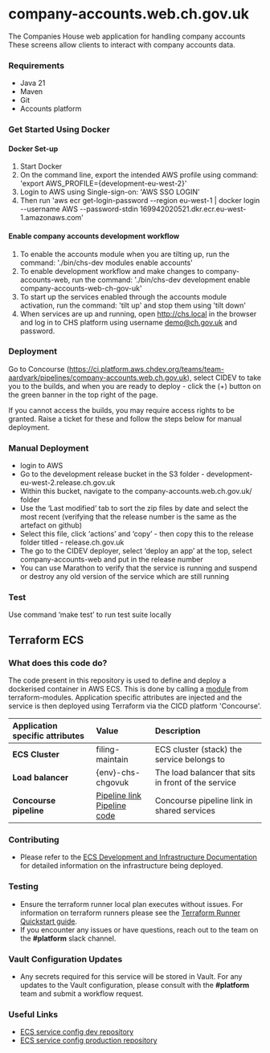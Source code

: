# company-accounts.web.ch.gov.uk
The Companies House web application for handling company accounts
These screens allow clients to interact with company accounts data.

### Requirements

- Java 21
- Maven
- Git
- Accounts platform

### Get Started Using Docker

#### Docker Set-up

1. Start Docker
2. On the command line, export the intended AWS profile using command: 'export AWS_PROFILE={development-eu-west-2}'
3. Login to AWS using Single-sign-on: 'AWS SSO LOGIN'
4. Then run 'aws ecr get-login-password --region eu-west-1 | docker login --username AWS --password-stdin 169942020521.dkr.ecr.eu-west-1.amazonaws.com'

#### Enable company accounts development workflow
1. To enable the accounts module when you are tilting up, run the command: './bin/chs-dev modules enable accounts'
2. To enable development workflow and make changes to company-accounts-web, run the command: './bin/chs-dev development enable company-accounts-web-ch-gov-uk' 
3. To start up the services enabled through the accounts module activation, run the command: 'tilt up' and stop them using 'tilt down'
4. When services are up and running, open http://chs.local in the browser and log in to CHS platform using username demo@ch.gov.uk and password.

### Deployment

Go to Concourse (https://ci.platform.aws.chdev.org/teams/team-aardvark/pipelines/company-accounts.web.ch.gov.uk), select CIDEV to take you to the builds, and when you are ready to deploy - click the (+) button on the green banner in the top right of the page.

If you cannot access the builds, you may require access rights to be granted. Raise a ticket for these and follow the steps below for manual deployment.

### Manual Deployment
- login to AWS
- Go to the development release bucket in the S3 folder - development-eu-west-2.release.ch.gov.uk
- Within this bucket, navigate to the company-accounts.web.ch.gov.uk/ folder
- Use the ‘Last modified’ tab to sort the zip files by date and select the most recent (verifying that the release number is the same as the artefact on github)
- Select this file, click ‘actions’ and ‘copy’ - then copy this to the release folder titled - release.ch.gov.uk
- The go to the CIDEV deployer, select ‘deploy an app’ at the top, select company-accounts-web and put in the release number
- You can use Marathon to verify that the service is running and suspend or destroy any old version of the service which are still running

### Test
Use command ‘make test’ to run test suite locally

## Terraform ECS

### What does this code do?

The code present in this repository is used to define and deploy a dockerised container in AWS ECS.
This is done by calling a [module](https://github.com/companieshouse/terraform-modules/tree/main/aws/ecs) from terraform-modules. Application specific attributes are injected and the service is then deployed using Terraform via the CICD platform 'Concourse'.


Application specific attributes | Value                                | Description
:---------|:-----------------------------------------------------------------------------|:-----------
**ECS Cluster**        | filing-maintain                                  | ECS cluster (stack) the service belongs to
**Load balancer**      | {env}-chs-chgovuk                                | The load balancer that sits in front of the service
**Concourse pipeline**     |[Pipeline link](https://ci-platform.companieshouse.gov.uk/teams/team-development/pipelines/company-accounts.web.ch.gov.uk) <br> [Pipeline code](https://github.com/companieshouse/ci-pipelines/blob/master/pipelines/ssplatform/team-development/company-accounts.web.ch.gov.uk)                                  | Concourse pipeline link in shared services


### Contributing
- Please refer to the [ECS Development and Infrastructure Documentation](https://companieshouse.atlassian.net/wiki/spaces/DEVOPS/pages/4390649858/Copy+of+ECS+Development+and+Infrastructure+Documentation+Updated) for detailed information on the infrastructure being deployed.

### Testing
- Ensure the terraform runner local plan executes without issues. For information on terraform runners please see the [Terraform Runner Quickstart guide](https://companieshouse.atlassian.net/wiki/spaces/DEVOPS/pages/1694236886/Terraform+Runner+Quickstart).
- If you encounter any issues or have questions, reach out to the team on the **#platform** slack channel.

### Vault Configuration Updates
- Any secrets required for this service will be stored in Vault. For any updates to the Vault configuration, please consult with the **#platform** team and submit a workflow request.

### Useful Links
- [ECS service config dev repository](https://github.com/companieshouse/ecs-service-configs-dev)
- [ECS service config production repository](https://github.com/companieshouse/ecs-service-configs-production)
